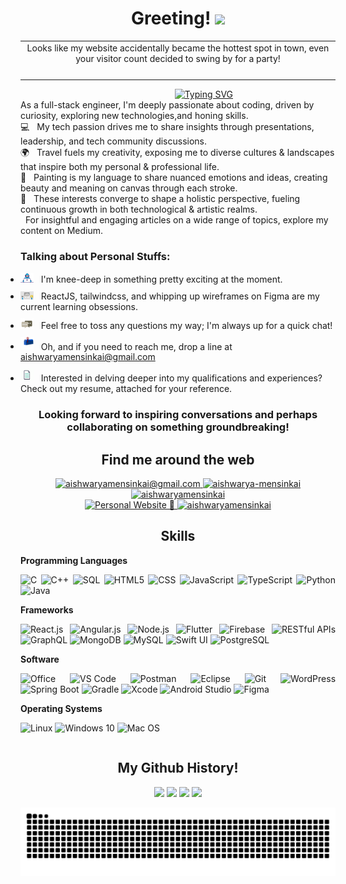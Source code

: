 <h1 align="center">
  Greeting!
  <img src="https://media.giphy.com/media/hvRJCLFzcasrR4ia7z/giphy.gif" width="40">
</h1>

<div align="center">
  <table style="width:100%" >
    <tr>
      <td align="center">
        Looks like my website accidentally became the hottest spot in
        town, even your visitor count decided to swing by for a party!
      </td>
    </tr>
    <tr>
      <td align="center">
        <img src="https://profile-counter.glitch.me/aishwaryamensinkai/count.svg" alt="" />
      </td>
    </tr>
  </table>
</div>

<div align="center">
  &nbsp;&nbsp;&nbsp;&nbsp;&nbsp;&nbsp;&nbsp;&nbsp;&nbsp;&nbsp;&nbsp;&nbsp;&nbsp;&nbsp;&nbsp;&nbsp;&nbsp;&nbsp;&nbsp;&nbsp;
  <a href="https://git.io/typing-svg">
    <img src="https://readme-typing-svg.demolab.com?font=Fira+Code&pause=1000&random=true&width=435&lines=I'm+Aishwarya+Girish+Mensinkai" alt="Typing SVG" />
  </a>
</div>

<p style="margin-bottom: 0px !important; margin-top: 0px !important; ">
  As a full-stack engineer, I'm deeply passionate about coding, driven by curiosity, exploring new technologies,and honing skills.
  <br/>
</p>

<p style="margin-bottom: 0px !important; margin-top: 0px !important; ">
  💻 &nbsp; My tech passion drives me to share insights through presentations, leadership, and tech community discussions.
  <br/>
  🌍 &nbsp; Travel fuels my creativity, exposing me to diverse cultures & landscapes that inspire both my personal & professional life.
  <br/>
  🎨 &nbsp; Painting is my language to share nuanced emotions and ideas, creating beauty and meaning on canvas through each stroke.
  <br/>
  🌟 &nbsp; These interests converge to shape a holistic perspective, fueling continuous growth in both technological & artistic realms.
  <br/>
  &nbsp; For insightful and engaging articles on a wide range of topics, explore my content on Medium.
  <br/>
</p>

<h3>
  Talking about Personal Stuffs:
</h3>

<ul style="padding:0px;">
  <li style="margin-bottom: 10px;margin-top: 10px;">
    <img src="https://github.com/aishwaryamensinkai/aishwaryamensinkai/blob/main/assets/developer.gif?raw=true" width="21" />&nbsp;&nbsp;
    I'm knee-deep in something pretty exciting at the moment.
  </li>
  <li style="margin-bottom: 10px;margin-top: 10px;">
    <img src="https://github.com/aishwaryamensinkai/aishwaryamensinkai/blob/main/assets/lightning.gif?raw=true" width="21" />&nbsp;&nbsp;
    ReactJS, tailwindcss, and whipping up wireframes on Figma are my current learning obsessions.
  </li>
  <li style="margin-bottom: 10px;margin-top: 10px;">
    <img src="https://github.com/aishwaryamensinkai/aishwaryamensinkai/blob/main/assets/message.gif?raw=true" width="21" />&nbsp;&nbsp;
    Feel free to toss any questions my way; I'm always up for a quick chat!
  </li>
  <li style="margin-bottom: 10px;margin-top: 10px;">
    <img src="https://github.com/aishwaryamensinkai/aishwaryamensinkai/blob/main/assets/letterbox.gif?raw=true" width="21" />&nbsp;&nbsp;
    Oh, and if you need to reach me, drop a line at <a href="mailto:aishwaryamensinkai@gmail.com">aishwaryamensinkai@gmail.com</a>
  </li>
  <li style="margin-bottom: 10px;margin-top: 10px;">
    <img src="https://github.com/aishwaryamensinkai/aishwaryamensinkai/blob/main/assets/doc.gif?raw=true" width="21" />&nbsp;&nbsp;
    Interested in delving deeper into my qualifications and experiences? Check out my resume, attached for your reference.
  </li>
</ul>

<h3 align="center">
  <b>
    Looking forward to inspiring conversations and perhaps collaborating on something groundbreaking!
  </b>
</h3>

<div align="center">
  <h2>
    Find me around the web
  </h2>
  <p>
    <a href="mailto:aishwaryamensinkai@gmail.com">
      <img src="https://img.shields.io/badge/aishwaryamensinkai@gmail.com-red?style=for-the-badge&logo=Gmail&logoColor=white&link=mailto:aishwaryamensinkai@gmail.com" alt="aishwaryamensinkai@gmail.com" />
    </a>
    <a href="https://www.linkedin.com/in/aishwarya-mensinkai/">
      <img src="https://img.shields.io/badge/aishwarya--mensinkai-0a66c2?style=for-the-badge&logo=linkedin&logoColor=white&link=https://www.linkedin.com/in/aishwarya-mensinkai/" alt="aishwarya-mensinkai" />
    </a>
    <a href="https://github.com/aishwaryamensinkai">
      <img src="https://img.shields.io/badge/aishwaryamensinkai-black?style=for-the-badge&logo=github&logoColor=white&link=https://github.com/aishwaryamensinkai" alt="aishwaryamensinkai" />
    </a>
    <br/>
    <a href="https://aishwaryamensinkai.github.io/Portfolio">
      <img src="https://img.shields.io/badge/Personal%20Website%20%F0%9F%92%BC-38678f?style=for-the-badge&link=https://google.com/" alt="Personal Website 💼" />
    </a>
    <a href="https://medium.com/@aishwaryamensinkai">
  <img src="https://img.shields.io/badge/aishwaryamensinkai-purple?style=for-the-badge&logo=medium&logoColor=white&link=https://medium.com/@aishwaryamensinkai" alt="aishwaryamensinkai" />
</a>
  </p>

  <h2>Skills</h2>

<div align="justify">
<table>
  <tr>
    <b>Programming Languages</b>

![C](https://img.shields.io/badge/-C-000?&style=for-the-badge&logo=C)
![C++](https://img.shields.io/badge/-C++-000?&style=for-the-badge&logo=C%2B%2B)
![SQL](https://img.shields.io/badge/-SQL-000?&style=for-the-badge&logo=MySQL)
![HTML5](https://img.shields.io/badge/-HTML5-000?&style=for-the-badge&logo=HTML5)
![CSS](https://img.shields.io/badge/-CSS-000?&style=for-the-badge&logo=CSS3)
![JavaScript](https://img.shields.io/badge/-JavaScript-000?&style=for-the-badge&logo=JavaScript)
![TypeScript](https://img.shields.io/badge/-TypeScript-000?&style=for-the-badge&logo=TypeScript)
![Python](https://img.shields.io/badge/-Python-000?&style=for-the-badge&logo=Python)
![Java](https://img.shields.io/badge/-Java-000?&style=for-the-badge&logo=Java)

  </tr>
  <tr>
    <b>Frameworks</b>

![React.js](https://img.shields.io/badge/-React.js-000?&style=for-the-badge&logo=React)
![Angular.js](https://img.shields.io/badge/-Angular.js-000?&style=for-the-badge&logo=Angular)
![Node.js](https://img.shields.io/badge/-Node.js-000?&style=for-the-badge&logo=Node.js)
![Flutter](https://img.shields.io/badge/-Flutter-000?&style=for-the-badge&logo=Flutter)
![Firebase](https://img.shields.io/badge/-Firebase-000?&style=for-the-badge&logo=Firebase)
![RESTful APIs](https://img.shields.io/badge/-RESTful%20APIs-000?&style=for-the-badge)
![GraphQL](https://img.shields.io/badge/-GraphQL-000?&style=for-the-badge&logo=GraphQL)
![MongoDB](https://img.shields.io/badge/-MongoDB-000?&style=for-the-badge&logo=MongoDB)
![MySQL](https://img.shields.io/badge/-MySQL-000?&style=for-the-badge&logo=MySQL)
![Swift UI](https://img.shields.io/badge/-Swift%20UI-000?&style=for-the-badge&logo=Swift)
![PostgreSQL](https://img.shields.io/badge/-PostgreSQL-000?&style=for-the-badge&logo=PostgreSQL)

  </tr>
  <tr>
    <b>Software</b>

![Office](https://img.shields.io/badge/-Office-000?&style=for-the-badge&logo=Microsoft%20Office)
![VS Code](https://img.shields.io/badge/-VS%20Code-000?&style=for-the-badge&logo=Visual%20Studio%20Code)
![Postman](https://img.shields.io/badge/-Postman-000?&style=for-the-badge&logo=Postman)
![Eclipse](https://img.shields.io/badge/-Eclipse-000?&style=for-the-badge&logo=Eclipse)
![Git](https://img.shields.io/badge/-Git-000?&style=for-the-badge&logo=Git)
![WordPress](https://img.shields.io/badge/-WordPress-000?&style=for-the-badge&logo=WordPress)
![Spring Boot](https://img.shields.io/badge/-Spring%20Boot-000?&style=for-the-badge&logo=Spring)
![Gradle](https://img.shields.io/badge/-Gradle-000?&style=for-the-badge&logo=Gradle)
![Xcode](https://img.shields.io/badge/-Xcode-000?&style=for-the-badge&logo=Xcode)
![Android Studio](https://img.shields.io/badge/-Android%20Studio-000?&style=for-the-badge&logo=Android)
![Figma](https://img.shields.io/badge/-Figma-000?&style=for-the-badge&logo=Figma)

  </tr>

  <tr>
    <b>Operating Systems</b>

![Linux](https://img.shields.io/badge/-Linux-000?&style=for-the-badge&logo=Linux)
![Windows 10](https://img.shields.io/badge/-Windows%2010-000?&style=for-the-badge&logo=Windows)
![Mac OS](https://img.shields.io/badge/-Mac%20OS-000?&style=for-the-badge&logo=Apple)

  </tr>
</table>
</div>

</div>

<div style="text-align:centre" align="center" href="https://github.com/aishwaryamensinkai">
  <h2>
    My Github History!
  </h2>
  <img width="440px" src="https://github-readme-stats.vercel.app/api?username=aishwaryamensinkai&show_icons=true&theme=onedark">
  <img width="385px" src="https://github-readme-stats.anuraghazra1.vercel.app/api/top-langs/?username=aishwaryamensinkai&layout=compact&theme=onedark" />
  <img width="440px" src="https://github-readme-activity-graph.vercel.app/graph?username=aishwaryamensinkai&theme=github">
  <img width="385px" src="https://github-readme-streak-stats.herokuapp.com/?user=aishwaryamensinkai&theme=onedark" />

  <br/>

![Snake animation](https://raw.githubusercontent.com/aishwaryamensinkai/aishwaryamensinkai/output/github-contribution-grid-snake-dark.svg)

</div>
